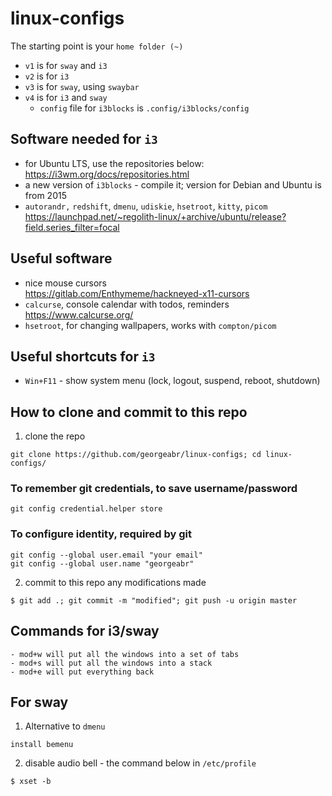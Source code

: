 # linux-configs

The starting point is your `home folder (~)`
- `v1` is for `sway` and `i3`
- `v2` is for `i3`
- `v3` is for `sway`, using `swaybar`
- `v4` is for `i3` and `sway`
  - `config` file for `i3blocks` is `.config/i3blocks/config`

## Software needed for `i3`
- for Ubuntu LTS, use the repositories below:  
https://i3wm.org/docs/repositories.html
- a new version of `i3blocks` - compile it; version for Debian and Ubuntu is from 2015  
- `autorandr,` `redshift`, `dmenu`, `udiskie`, `hsetroot`, `kitty`, `picom`  
https://launchpad.net/~regolith-linux/+archive/ubuntu/release?field.series_filter=focal  

## Useful software
- nice mouse cursors  
https://gitlab.com/Enthymeme/hackneyed-x11-cursors
- `calcurse`, console calendar with todos, reminders  
https://www.calcurse.org/
- `hsetroot`, for changing wallpapers, works with `compton/picom`

## Useful shortcuts for `i3`
- `Win+F11` -  show system menu (lock, logout, suspend, reboot, shutdown)  

## How to clone and commit to this repo
1. clone the repo
```
git clone https://github.com/georgeabr/linux-configs; cd linux-configs/
```

### To remember git credentials, to save username/password
```
git config credential.helper store
```

### To configure identity, required by git
```
git config --global user.email "your email"
git config --global user.name "georgeabr"
```

2. commit to this repo any modifications made

```
$ git add .; git commit -m "modified"; git push -u origin master
```

## Commands for i3/sway
```
- mod+w will put all the windows into a set of tabs
- mod+s will put all the windows into a stack
- mod+e will put everything back
```

## For sway
1. Alternative to `dmenu`
```
install bemenu
```
2. disable audio bell - the command below in `/etc/profile`  
```
$ xset -b
``` 
